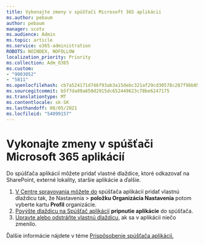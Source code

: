 ```yaml
---
title: Vykonajte zmeny v spúšťači Microsoft 365 aplikácií
ms.author: pebaum
author: pebaum
manager: scotv
ms.audience: Admin
ms.topic: article
ms.service: o365-administration
ROBOTS: NOINDEX, NOFOLLOW
localization_priority: Priority
ms.collection: Adm_O365
ms.custom:
- "9003052"
- "5811"
ms.openlocfilehash: cb7a524171d746f93ab3a15debc321af29cd30578c287f9bb05810491e604517
ms.sourcegitcommit: b5f7da89a650d2915dc652449623c78be6247175
ms.translationtype: MT
ms.contentlocale: sk-SK
ms.lasthandoff: 08/05/2021
ms.locfileid: "54099157"
---
```

# <a name="make-changes-to-the-microsoft-365-app-launcher"></a>Vykonajte zmeny v spúšťači Microsoft 365 aplikácií

Do spúšťača aplikácií môžete pridať vlastné dlaždice, ktoré odkazovať na SharePoint, externé lokality, staršie aplikácie a ďalšie.

1. [V Centre spravovania môžete do](https://docs.microsoft.com/microsoft-365/admin/manage/customize-the-app-launcher) spúšťača aplikácií pridať vlastnú dlaždicu tak, že Nastavenia > **položku Organizácia Nastavenia** potom vyberte kartu **Profil** organizácie.
2. [Povýšte dlaždicu na Spúšťač aplikácií](https://docs.microsoft.com/microsoft-365/admin/manage/customize-the-app-launcher#promote-the-tile-to-app-launcher) **pripnutie aplikácie** do spúšťača.
3. [Upravte alebo odstráňte vlastnú dlaždicu,](https://docs.microsoft.com/microsoft-365/admin/manage/customize-the-app-launcher#edit-or-delete-a-custom-tile) ak sa v aplikácii niečo zmenilo.

Ďalšie informácie nájdete v téme [Prispôsobenie spúšťača aplikácií.](https://docs.microsoft.com/microsoft-365/admin/manage/customize-the-app-launcher)
